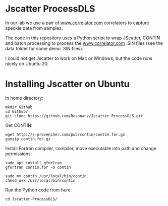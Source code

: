 # Jscatter ProcessDLS
In our lab we use a pair of www.correlator.com correlators to capture speckle data from samples.

The code in this repository uses a Python script to wrap JScatter, CONTIN and batch processing to process the www.correlator.com .SIN files (see the data folder for some demo .SIN files).

I could not get Jscatter to work on Mac or Windows, but the code runs nicely on Ubuntu 20.

# Installing Jscatter on Ubuntu
In home directory:

	mkdir Github
	cd Github/
	git clone https://github.com/Resonanz/Jscatter-ProcessDLS.git

Get CONTIN:

	wget http://s-provencher.com/pub/contin/contin.for.gz
	gunzip contin.for.gz

Install Fortran compiler, compiler, move executable into path and change permissions:

	sudo apt install gfortran
	gfortran contin.for -o contin

	sudo mv contin /usr/local/bin/contin
	chmod u+x /usr/local/bin/contin

Run the Python code from here:

	cd Jscatter-ProcessDLS/

